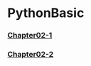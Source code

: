 # PythonBasic

### [Chapter02-1](https://github.com/Seonghyun-Park/PythonBasic/blob/main/Chapter02-1.md)

### [Chapter02-2]() 
